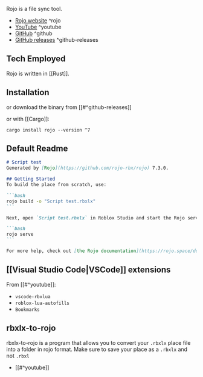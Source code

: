 Rojo is a file sync tool.

- [Rojo website](https://rojo.space/) ^rojo
- [YouTube](https://www.youtube.com/watch?v=czlvzEyhaBc) ^youtube
- [GitHub](https://github.com/rojo-rbx/rojo/) ^github
- [GitHub releases](https://github.com/rojo-rbx/rojo/releases) ^github-releases

## Tech Employed

Rojo is written in [[Rust]].

## Installation



or download the binary from [[#^github-releases]]

or with [[Cargo]]:
```
cargo install rojo --version ^7
```

## Default Readme

~~~markdown
# Script test
Generated by [Rojo](https://github.com/rojo-rbx/rojo) 7.3.0.

## Getting Started
To build the place from scratch, use:

```bash
rojo build -o "Script test.rbxlx"
```

Next, open `Script test.rbxlx` in Roblox Studio and start the Rojo server:

```bash
rojo serve
```

For more help, check out [the Rojo documentation](https://rojo.space/docs).
~~~

## [[Visual Studio Code|VSCode]] extensions

From [[#^youtube]]:
- `vscode-rbxlua`
- `roblox-lua-autofills`
- `Bookmarks`

## rbxlx-to-rojo

rbxlx-to-rojo is a program that allows you to convert your `.rbxlx` place file into a folder in rojo format.
Make sure to save your place as a `.rbxlx` and not `.rbxl`
- [[#^youtube]]